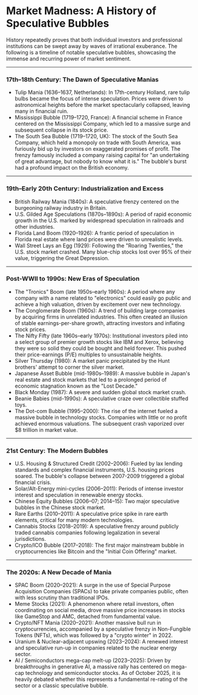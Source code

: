 # Market Madness: A History of Speculative Bubbles

History repeatedly proves that both individual investors and professional institutions can be swept away by waves of irrational exuberance. The following is a timeline of notable speculative bubbles, showcasing the immense and recurring power of market sentiment.

***

### 17th–18th Century: The Dawn of Speculative Manias

* Tulip Mania (1636–1637, Netherlands): In 17th-century Holland, rare tulip bulbs became the focus of intense speculation. Prices were driven to astronomical heights before the market spectacularly collapsed, leaving many in financial ruin.
* Mississippi Bubble (1719–1720, France): A financial scheme in France centered on the Mississippi Company, which led to a massive surge and subsequent collapse in its stock price.
* The South Sea Bubble (1719–1720, UK): The stock of the South Sea Company, which held a monopoly on trade with South America, was furiously bid up by investors on exaggerated promises of profit. The frenzy famously included a company raising capital for "an undertaking of great advantage, but nobody to know what it is." The bubble's burst had a profound impact on the British economy.

***

### 19th–Early 20th Century: Industrialization and Excess

* British Railway Mania (1840s): A speculative frenzy centered on the burgeoning railway industry in Britain.
* U.S. Gilded Age Speculations (1870s–1890s): A period of rapid economic growth in the U.S. marked by widespread speculation in railroads and other industries.
* Florida Land Boom (1920–1926): A frantic period of speculation in Florida real estate where land prices were driven to unrealistic levels.
* Wall Street Lays an Egg (1929): Following the "Roaring Twenties," the U.S. stock market crashed. Many blue-chip stocks lost over 95% of their value, triggering the Great Depression.

***

### Post-WWII to 1990s: New Eras of Speculation

* The "Tronics" Boom (late 1950s–early 1960s): A period where any company with a name related to "electronics" could easily go public and achieve a high valuation, driven by excitement over new technology.
* The Conglomerate Boom (1960s): A trend of building large companies by acquiring firms in unrelated industries. This often created an illusion of stable earnings-per-share growth, attracting investors and inflating stock prices.
* The Nifty Fifty (late 1960s–early 1970s): Institutional investors piled into a select group of premier growth stocks like IBM and Xerox, believing they were so solid they could be bought and held forever. This pushed their price-earnings (P/E) multiples to unsustainable heights.
* Silver Thursday (1980): A market panic precipitated by the Hunt brothers' attempt to corner the silver market.
* Japanese Asset Bubble (mid-1980s–1989): A massive bubble in Japan's real estate and stock markets that led to a prolonged period of economic stagnation known as the "Lost Decade."
* Black Monday (1987): A severe and sudden global stock market crash.
* Beanie Babies (mid-1990s): A speculative craze over collectible stuffed toys.
* The Dot-com Bubble (1995–2000): The rise of the internet fueled a massive bubble in technology stocks. Companies with little or no profit achieved enormous valuations. The subsequent crash vaporized over $8 trillion in market value.

***

### 21st Century: The Modern Bubbles

* U.S. Housing & Structured Credit (2002–2006): Fueled by lax lending standards and complex financial instruments, U.S. housing prices soared. The bubble's collapse between 2007-2009 triggered a global financial crisis.
* Solar/Alt-Energy mini-cycles (2006–2011): Periods of intense investor interest and speculation in renewable energy stocks.
* Chinese Equity Bubbles (2006–07; 2014–15): Two major speculative bubbles in the Chinese stock market.
* Rare Earths (2010–2011): A speculative price spike in rare earth elements, critical for many modern technologies.
* Cannabis Stocks (2018–2019): A speculative frenzy around publicly traded cannabis companies following legalization in several jurisdictions.
* Crypto/ICO Bubble (2017–2018): The first major mainstream bubble in cryptocurrencies like Bitcoin and the "Initial Coin Offering" market.

***

### The 2020s: A New Decade of Mania

* SPAC Boom (2020–2021): A surge in the use of Special Purpose Acquisition Companies (SPACs) to take private companies public, often with less scrutiny than traditional IPOs.
* Meme Stocks (2021): A phenomenon where retail investors, often coordinating on social media, drove massive price increases in stocks like GameStop and AMC, detached from fundamental value.
* Crypto/NFT Mania (2020–2021): Another massive bull run in cryptocurrencies, accompanied by a speculative frenzy in Non-Fungible Tokens (NFTs), which was followed by a "crypto winter" in 2022.
* Uranium & Nuclear-adjacent upswing (2023–2024): A renewed interest and speculative run-up in companies related to the nuclear energy sector.
* AI / Semiconductors mega-cap melt-up (2023–2025): Driven by breakthroughs in generative AI, a massive rally has centered on mega-cap technology and semiconductor stocks. As of October 2025, it is heavily debated whether this represents a fundamental re-rating of the sector or a classic speculative bubble.
